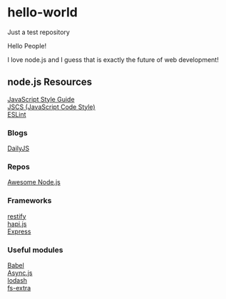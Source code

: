 # hello-world
Just a test repository

Hello People!

I love node.js and I guess that is exactly the future of web development!

## node.js Resources

[JavaScript Style Guide](https://github.com/airbnb/javascript)  
[JSCS (JavaScript Code Style)](http://jscs.info/)  
[ESLint](http://eslint.org/)  

### Blogs

[DailyJS](http://dailyjs.com/)

### Repos

[Awesome Node.js](https://github.com/sindresorhus/awesome-nodejs)

### Frameworks

[restify](https://github.com/mcavage/node-restify)  
[hapi.js](http://hapijs.com/)  
[Express](http://expressjs.com/)  

### Useful modules

[Babel](https://babeljs.io/)  
[Async.js](https://github.com/caolan/async)  
[lodash](https://lodash.com/)  
[fs-extra](https://github.com/jprichardson/node-fs-extra)  
